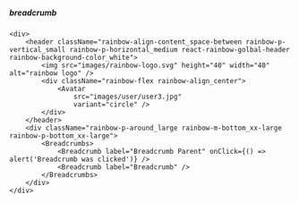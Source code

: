 ##### breadcrumb

    <div>
        <header className="rainbow-align-content_space-between rainbow-p-vertical_small rainbow-p-horizontal_medium react-rainbow-golbal-header rainbow-background-color_white">
            <img src="images/rainbow-logo.svg" height="40" width="40" alt="rainbow logo" />
            <div className="rainbow-flex rainbow-align_center">
                <Avatar
                    src="images/user/user3.jpg"
                    variant="circle" />
            </div>
        </header>
        <div className="rainbow-p-around_large rainbow-m-bottom_xx-large rainbow-p-bottom_xx-large">
            <Breadcrumbs>
                <Breadcrumb label="Breadcrumb Parent" onClick={() => alert('Breadcrumb was clicked')} />
                <Breadcrumb label="Breadcrumb" />
            </Breadcrumbs>
        </div>
    </div>
